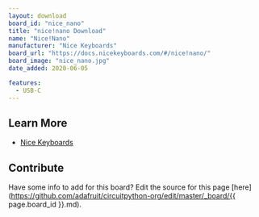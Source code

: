 ```yaml
---
layout: download
board_id: "nice_nano"
title: "nice!nano Download"
name: "Nice!Nano"
manufacturer: "Nice Keyboards"
board_url: "https://docs.nicekeyboards.com/#/nice!nano/"
board_image: "nice_nano.jpg"
date_added: 2020-06-05

features: 
  - USB-C
---
```


## Learn More
* [Nice Keyboards](https://docs.nicekeyboards.com/#/nice!nano/)

## Contribute

Have some info to add for this board? Edit the source for this page [here](https://github.com/adafruit/circuitpython-org/edit/master/_board/{{ page.board_id }}.md).
